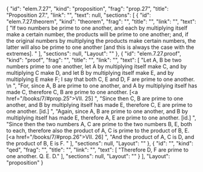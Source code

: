 {
  "id": "elem.7.27",
  "kind": "proposition",
  "frag": "prop.27",
  "title": "Proposition 27.",
  "link": "",
  "text": null,
  "sections": [
    {
      "id": "elem.7.27.theorem",
      "kind": "theorem",
      "frag": "",
      "title": "",
      "link": "",
      "text": [
        "If two numbers be prime to one another, and each by multiplying itself make a certain number, the products will be prime to one another; and, if the original numbers by multiplying the products make certain numbers, the latter will also be prime to one another [and this is always the case with the extremes]. "
      ],
      "sections": null,
      "Layout": ""
    },
    {
      "id": "elem.7.27.proof",
      "kind": "proof",
      "frag": "",
      "title": "",
      "link": "",
      "text": [
        "Let A, B be two numbers prime to one another, let A by multiplying itself make C, and by multiplying C make D, and let B by multiplying itself make E, and by multiplying E make F; I say that both C, E and D, F are prime to one another. \n      ",
        "For, since A, B are prime to one another, and A by multiplying itself has made C, therefore C, B are prime to one another. [<a href=\"/books/7/#prop.25\">VII. 25</a>] ",
        "Since then C, B are prime to one another, and B by multiplying itself has made E, therefore C, E are prime to one another. [id.] ",
        "Again, since A, B are prime to one another, and B by multiplying itself has made E, therefore A, E are prime to one another. [id.] ",
        "Since then the two numbers A, C are prime to the two numbers B, E, both to each, therefore also the product of A, C is prime to the product of B, E. [<a href=\"/books/7/#prop.26\">VII. 26</a>] ",
        "And the product of A, C is D, and the product of B, E is F. "
      ],
      "sections": null,
      "Layout": ""
    },
    {
      "id": "",
      "kind": "qed",
      "frag": "",
      "title": "",
      "link": "",
      "text": [
        "Therefore D, F are prime to one another. Q. E. D."
      ],
      "sections": null,
      "Layout": ""
    }
  ],
  "Layout": "proposition"
}
